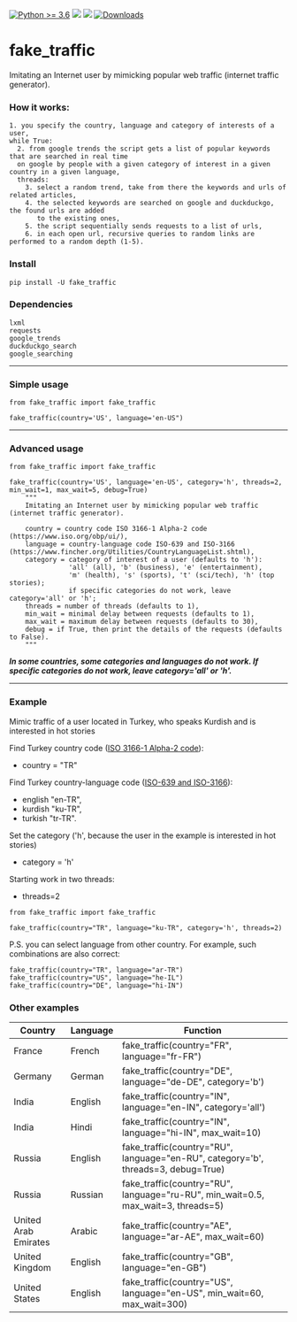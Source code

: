 [![Python >= 3.6](https://img.shields.io/badge/python->=3.6-red.svg)](https://www.python.org/downloads/) [![](https://badgen.net/github/release/deedy5/fake_traffic)](https://github.com/deedy5/fake_traffic/releases) [![](https://badge.fury.io/py/fake-traffic.svg)](https://pypi.org/project/fake-traffic) 
[![Downloads](https://pepy.tech/badge/fake-traffic/month)](https://pepy.tech/project/fake-traffic)
# fake_traffic
Imitating an Internet user by mimicking popular web traffic (internet traffic generator).

### How it works:
```python3
1. you specify the country, language and category of interests of a user,
while True:
  2. from google trends the script gets a list of popular keywords that are searched in real time 
  on google by people with a given category of interest in a given country in a given language,
  threads:
    3. select a random trend, take from there the keywords and urls of related articles,
    4. the selected keywords are searched on google and duckduckgo, the found urls are added 
       to the existing ones,
    5. the script sequentially sends requests to a list of urls,
    6. in each open url, recursive queries to random links are performed to a random depth (1-5).
```

### Install

```python3
pip install -U fake_traffic
```

### Dependencies
```python3
lxml
requests
google_trends
duckduckgo_search
google_searching
```
---
### Simple usage
```python3
from fake_traffic import fake_traffic

fake_traffic(country='US', language='en-US")
```
---
### Advanced usage
```python3
from fake_traffic import fake_traffic

fake_traffic(country='US', language='en-US', category='h', threads=2, min_wait=1, max_wait=5, debug=True)
    """
    Imitating an Internet user by mimicking popular web traffic (internet traffic generator).
    
    country = country code ISO 3166-1 Alpha-2 code (https://www.iso.org/obp/ui/),
    language = country-language code ISO-639 and ISO-3166 (https://www.fincher.org/Utilities/CountryLanguageList.shtml),
    category = сategory of interest of a user (defaults to 'h'):
               'all' (all), 'b' (business), 'e' (entertainment), 
               'm' (health), 's' (sports), 't' (sci/tech), 'h' (top stories);
               if specific categories do not work, leave category='all' or 'h';
    threads = number of threads (defaults to 1),
    min_wait = minimal delay between requests (defaults to 1),
    max_wait = maximum delay between requests (defaults to 30),
    debug = if True, then print the details of the requests (defaults to False).
    """
```
***In some countries, some categories and languages do not work. If specific categories do not work, leave category='all' or 'h'.***

---
### Example
Mimic traffic of a user located in Turkey, who speaks Kurdish and is interested in hot stories

Find Turkey country code ([ISO 3166-1 Alpha-2 code](https://www.iso.org/obp/ui/)):</br>
  - country = "TR" </br>

Find Turkey country-language code ([ISO-639 and ISO-3166](https://www.fincher.org/Utilities/CountryLanguageList.shtml)): </br>
  - english  "en-TR", </br>
  - kurdish  "ku-TR", </br>
  - turkish  "tr-TR". </br>

Set the category ('h', because the user in the example is interested in hot stories)
  - category = 'h'

Starting work in two threads:
  - threads=2
```python3
from fake_traffic import fake_traffic

fake_traffic(country="TR", language="ku-TR", category='h', threads=2)
```
P.S. you can select language from other country. 
For example, such combinations are also correct:
```python3
fake_traffic(country="TR", language="ar-TR")
fake_traffic(country="US", language="he-IL")
fake_traffic(country="DE", language="hi-IN")
```
### Other examples
Country   | Language  | Function                                     |
----------|---------- | ---------------------------------------------|
France    | French    | fake_traffic(country="FR", language="fr-FR") |
Germany   | German    | fake_traffic(country="DE", language="de-DE", category='b') |
India     | English   | fake_traffic(country="IN", language="en-IN", category='all') |
India     | Hindi     | fake_traffic(country="IN", language="hi-IN", max_wait=10) |
Russia    | English   | fake_traffic(country="RU", language="en-RU", category='b', threads=3, debug=True) |
Russia    | Russian   | fake_traffic(country="RU", language="ru-RU", min_wait=0.5, max_wait=3, threads=5) |
United Arab Emirates | Arabic | fake_traffic(country="AE", language="ar-AE", max_wait=60) |
United Kingdom | English   | fake_traffic(country="GB", language="en-GB") |
United States  | English   | fake_traffic(country="US", language="en-US", min_wait=60, max_wait=300) |
